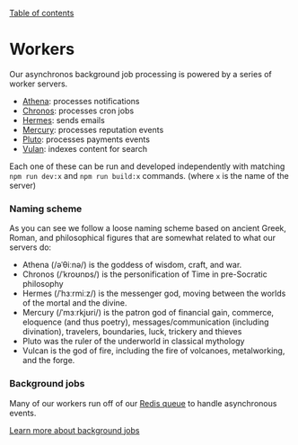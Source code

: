 [Table of contents](../readme.md)

# Workers

Our asynchronos background job processing is powered by a series of worker servers.

- [Athena](athena/intro.md): processes notifications
- [Chronos](chronos/intro.md): processes cron jobs
- [Hermes](hermes/intro.md): sends emails
- [Mercury](mercury/intro.md): processes reputation events
- [Pluto](pluto/intro.md): processes payments events
- [Vulan](vulcan/intro.md): indexes content for search

Each one of these can be run and developed independently with matching `npm run dev:x` and `npm run build:x` commands. (where `x` is the name of the server)

### Naming scheme

As you can see we follow a loose naming scheme based on ancient Greek, Roman, and philosophical figures that are somewhat related to what our servers do:

- Athena (/əˈθiːnə/) is the goddess of wisdom, craft, and war.
- Chronos (/ˈkroʊnɒs/) is the personification of Time in pre-Socratic philosophy
- Hermes (/ˈhɜːrmiːz/) is the messenger god, moving between the worlds of the mortal and the divine.
- Mercury (/ˈmɜːrkjʊri/) is the patron god of financial gain, commerce, eloquence (and thus poetry), messages/communication (including divination), travelers, boundaries, luck, trickery and thieves
- Pluto was the ruler of the underworld in classical mythology
- Vulcan is the god of fire, including the fire of volcanoes, metalworking, and the forge.

### Background jobs

Many of our workers run off of our [Redis queue](background-jobs.md) to handle asynchronous events.

[Learn more about background jobs](background-jobs.md)